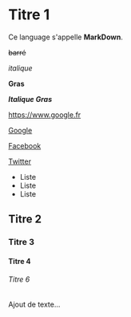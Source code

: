 # Titre 1

Ce language s'appelle __MarkDown__.

~~barré~~

*italique*

**Gras**

***Italique Gras***

https://www.google.fr

[Google](https://www.google.fr)

[Facebook](https://www.facebook.com)

[Twitter](https://twitter.com)

- Liste
- Liste
- Liste

## Titre 2

### Titre 3

#### Titre 4

###### Titre 6

Ajout de texte...